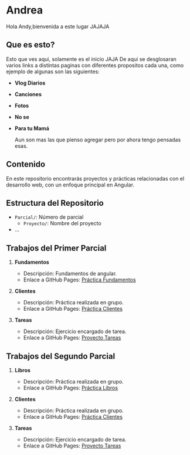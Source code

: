# Andrea

Hola Andy,bienvenida a este lugar JAJAJA


## Que es esto?

  Esto que ves aqui, solamente es el inicio JAJA
  De aqui se desglosaran varios links a distintas paginas
  con diferentes propositos cada una, como ejemplo de algunas
  son las siguientes:
- **Vlog Diarios**
- **Canciones**
- **Fotos**
- **No se**
- **Para tu Mamá**

  Aun son mas las que pienso agregar pero por ahora tengo pensadas esas.

## Contenido

En este repositorio encontrarás proyectos y prácticas relacionadas con el desarrollo web, con un enfoque principal en Angular.

## Estructura del Repositorio

- `Parcial/`: Número de parcial
  - `Proyecto/`: Nombre del proyecto
- ...

## Trabajos del Primer Parcial

1. **Fundamentos**
   - Descripción: Fundamentos de angular.
   - Enlace a GitHub Pages: [Práctica Fundamentos](https://DiegoOM14.github.io/Desarrollo-Web-Profesional/Primer%20Parcial/Fundamentos/index.html)

2. **Clientes**
   - Descripción: Práctica realizada en grupo.
   - Enlace a GitHub Pages: [Práctica Clientes](https://DiegoOM14.github.io/Desarrollo-Web-Profesional/Primer%20Parcial/Clientes/index.html)

3. **Tareas**
   - Descripción: Ejercicio encargado de tarea.
   - Enlace a GitHub Pages: [Proyecto Tareas](https://DiegoOM14.github.io/Desarrollo-Web-Profesional/Primer%20Parcial/Anime/index.html)
  
## Trabajos del Segundo Parcial

1. **Libros**
   - Descripción: Práctica realizada en grupo.
   - Enlace a GitHub Pages: [Práctica Libros](https://DiegoOM14.github.io/Desarrollo-Web-Profesional/2do%20Parcial/Libros/index.html)

2. **Clientes**
   - Descripción: Práctica realizada en grupo.
   - Enlace a GitHub Pages: [Práctica Clientes](https://DiegoOM14.github.io/Desarrollo-Web-Profesional/2do%20Parcial/Clientes/index.html)

3. **Tareas**
   - Descripción: Ejercicio encargado de tarea.
   - Enlace a GitHub Pages: [Proyecto Tareas](https://DiegoOM14.github.io/Desarrollo-Web-Profesional/2do%20Parcial/Tareas/index.html)
